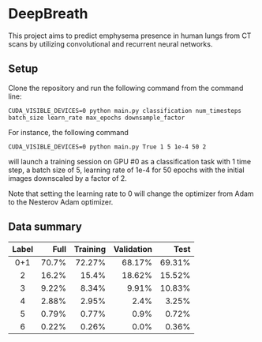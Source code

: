 # DeepBreath

This project aims to predict emphysema presence in human lungs from CT scans by utilizing convolutional and recurrent neural networks.

## Setup

Clone the repository and run the following command from the command line:

`CUDA_VISIBLE_DEVICES=0 python main.py classification num_timesteps batch_size learn_rate max_epochs downsample_factor`

For instance, the following command 

`CUDA_VISIBLE_DEVICES=0 python main.py True 1 5 1e-4 50 2`

will launch a training session on GPU #0 as a classification task with 1 time step, a batch size of 5, learning rate of 1e-4 for 50 epochs with the initial images downscaled by a factor of 2. 

Note that setting the learning rate to 0 will change the optimizer from Adam to the Nesterov Adam optimizer.

## Data summary

| Label | Full  | Training | Validation | Test   |
|:-----:| -----:| --------:| ----------:| ------:|
| 0+1   | 70.7% | 72.27%   | 68.17%     | 69.31% |
| 2     | 16.2% | 15.4%    | 18.62%     | 15.52% |
| 3     | 9.22% | 8.34%    | 9.91%      | 10.83% |
| 4     | 2.88% | 2.95%    | 2.4%       | 3.25%  |
| 5     | 0.79% | 0.77%    | 0.9%       | 0.72%  |
| 6     | 0.22% | 0.26%    | 0.0%       | 0.36%  |
